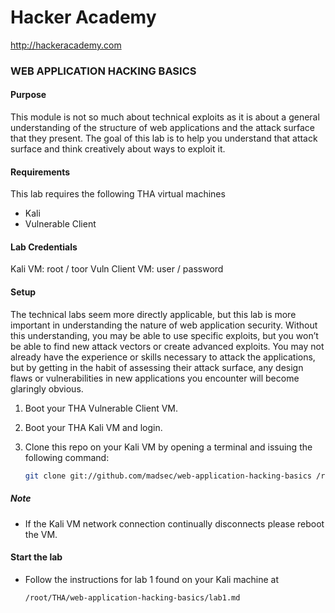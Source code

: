 Hacker Academy
==============
http://hackeracademy.com

### WEB APPLICATION HACKING BASICS

#### Purpose
This module is not so much about technical exploits as it is about a general understanding of the structure of web applications and the attack surface that they present. The goal of this lab is to help you understand that attack surface and think creatively about ways to exploit it.

#### Requirements
This lab requires the following THA virtual machines
* Kali
* Vulnerable Client

#### Lab Credentials
Kali VM: root / toor
Vuln Client VM: user / password

#### Setup
The technical labs seem more directly applicable, but this lab is more important in understanding the nature of web application security. Without this understanding, you may be able to use specific exploits, but you won’t be able to find new attack vectors or create advanced exploits. You may not already have the experience or skills necessary to attack the applications, but by getting in the habit of assessing their attack surface, any design flaws or vulnerabilities in new applications you encounter will become glaringly obvious.
1. Boot your THA Vulnerable Client VM.

2. Boot your THA Kali VM and login.

3. Clone this repo on your Kali VM by opening a terminal and issuing the following command:

    ```bash
    git clone git://github.com/madsec/web-application-hacking-basics /root/THA/web-application-hacking-basics
    ```

##### Note
* If the Kali VM network connection continually disconnects please reboot the VM.

#### Start the lab
* Follow the instructions for lab 1 found on your Kali machine at 
  ```
  /root/THA/web-application-hacking-basics/lab1.md
  ```
